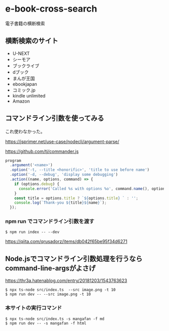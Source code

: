 # e-book-cross-search
電子書籍の横断検索

## 横断検索のサイト

- U-NEXT
- シーモア
- ブックライブ
- dブック
- まんが王国
- ebookjapan
- コミック.jp
- kindle unlimited
- Amazon


## コマンドライン引数を使ってみる

これ使わなかった。

https://jsprimer.net/use-case/nodecli/argument-parse/

https://github.com/tj/commander.js
```js
program
  .argument('<name>')
  .option('-t, --title <honorific>', 'title to use before name')
  .option('-d, --debug', 'display some debugging')
  .action((name, options, command) => {
    if (options.debug) {
      console.error('Called %s with options %o', command.name(), options);
    }
    const title = options.title ? `${options.title} ` : '';
    console.log(`Thank-you ${title}${name}`);
  });
```

### npm run でコマンドライン引数を渡す

```console
$ npm run index -- --dev
```
https://qiita.com/qrusadorz/items/db042f65be95f34d6271

## Node.jsでコマンドライン引数処理を行うならcommand-line-argsがよさげ

https://thr3a.hatenablog.com/entry/20181203/1543763623

```console
$ npx ts-node src/index.ts  --src image.png -t 10
$ npm run dev -- --src image.png -t 10
```

### 本サイトの実行コマンド

```console
$ npx ts-node src/index.ts -s mangafan -f md 
$ npm run dev -- -s mangafan -f html
```
